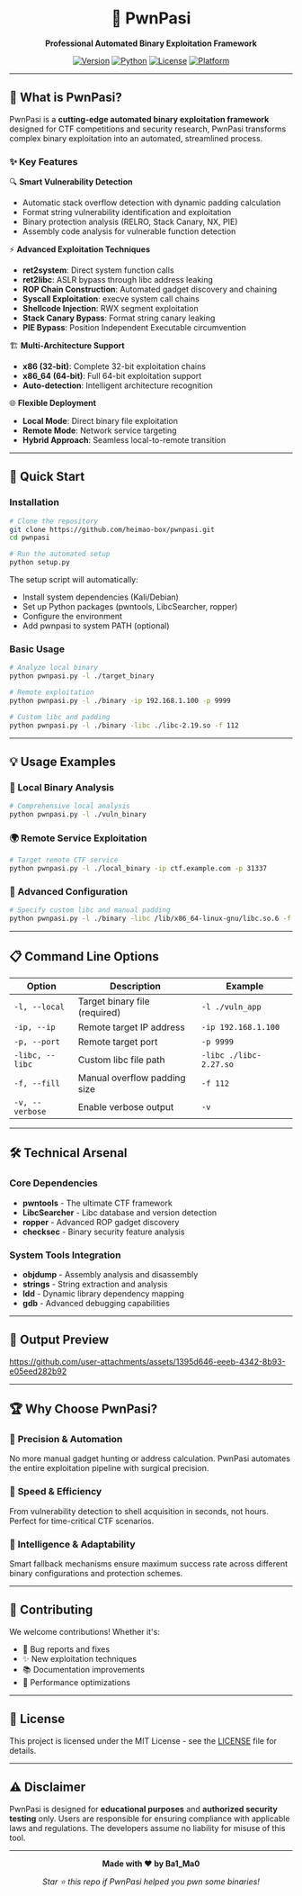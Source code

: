 <div align="center">

# 🚀 PwnPasi

**Professional Automated Binary Exploitation Framework**

[![Version](https://img.shields.io/badge/version-3.0-blue.svg)](https://github.com/heimao-box/pwnpasi)
[![Python](https://img.shields.io/badge/python-3.6+-green.svg)](https://www.python.org/)
[![License](https://img.shields.io/badge/license-MIT-red.svg)](LICENSE)
[![Platform](https://img.shields.io/badge/platform-Linux%20%7C%20macOS-lightgrey.svg)](https://github.com/heimao-box/pwnpasi)


</div>

---

## 🎯 What is PwnPasi?

PwnPasi is a **cutting-edge automated binary exploitation framework** designed for CTF competitions and security research, PwnPasi transforms complex binary exploitation into an automated, streamlined process.

### ✨ Key Features

🔍 **Smart Vulnerability Detection**
- Automatic stack overflow detection with dynamic padding calculation
- Format string vulnerability identification and exploitation
- Binary protection analysis (RELRO, Stack Canary, NX, PIE)
- Assembly code analysis for vulnerable function detection

⚡ **Advanced Exploitation Techniques**
- **ret2system**: Direct system function calls
- **ret2libc**: ASLR bypass through libc address leaking
- **ROP Chain Construction**: Automated gadget discovery and chaining
- **Syscall Exploitation**: execve system call chains
- **Shellcode Injection**: RWX segment exploitation
- **Stack Canary Bypass**: Format string canary leaking
- **PIE Bypass**: Position Independent Executable circumvention

🏗️ **Multi-Architecture Support**
- **x86 (32-bit)**: Complete 32-bit exploitation chains
- **x86_64 (64-bit)**: Full 64-bit exploitation support
- **Auto-detection**: Intelligent architecture recognition

🌐 **Flexible Deployment**
- **Local Mode**: Direct binary file exploitation
- **Remote Mode**: Network service targeting
- **Hybrid Approach**: Seamless local-to-remote transition

---

## 🚀 Quick Start

### Installation

```bash
# Clone the repository
git clone https://github.com/heimao-box/pwnpasi.git
cd pwnpasi

# Run the automated setup
python setup.py
```

The setup script will automatically:
- Install system dependencies (Kali/Debian)
- Set up Python packages (pwntools, LibcSearcher, ropper)
- Configure the environment
- Add pwnpasi to system PATH (optional)

### Basic Usage

```bash
# Analyze local binary
python pwnpasi.py -l ./target_binary

# Remote exploitation
python pwnpasi.py -l ./binary -ip 192.168.1.100 -p 9999

# Custom libc and padding
python pwnpasi.py -l ./binary -libc ./libc-2.19.so -f 112
```

---

## 💡 Usage Examples

### 🎪 Local Binary Analysis
```bash
# Comprehensive local analysis
python pwnpasi.py -l ./vuln_binary
```

### 🌍 Remote Service Exploitation
```bash
# Target remote CTF service
python pwnpasi.py -l ./local_binary -ip ctf.example.com -p 31337
```

### 🔧 Advanced Configuration
```bash
# Specify custom libc and manual padding
python pwnpasi.py -l ./binary -libc /lib/x86_64-linux-gnu/libc.so.6 -f 88 -v
```

---

## 📋 Command Line Options

| Option | Description | Example |
|--------|-------------|----------|
| `-l, --local` | Target binary file (required) | `-l ./vuln_app` |
| `-ip, --ip` | Remote target IP address | `-ip 192.168.1.100` |
| `-p, --port` | Remote target port | `-p 9999` |
| `-libc, --libc` | Custom libc file path | `-libc ./libc-2.27.so` |
| `-f, --fill` | Manual overflow padding size | `-f 112` |
| `-v, --verbose` | Enable verbose output | `-v` |

---

## 🛠️ Technical Arsenal

### Core Dependencies
- **pwntools** - The ultimate CTF framework
- **LibcSearcher** - Libc database and version detection
- **ropper** - Advanced ROP gadget discovery
- **checksec** - Binary security feature analysis

### System Tools Integration
- **objdump** - Assembly analysis and disassembly
- **strings** - String extraction and analysis
- **ldd** - Dynamic library dependency mapping
- **gdb** - Advanced debugging capabilities

---

## 🎨 Output Preview



https://github.com/user-attachments/assets/1395d646-eeeb-4342-8b93-e05eed282b92



---

## 🏆 Why Choose PwnPasi?

### 🎯 **Precision & Automation**
No more manual gadget hunting or address calculation. PwnPasi automates the entire exploitation pipeline with surgical precision.

### 🚀 **Speed & Efficiency**
From vulnerability detection to shell acquisition in seconds, not hours. Perfect for time-critical CTF scenarios.

### 🧠 **Intelligence & Adaptability**
Smart fallback mechanisms ensure maximum success rate across different binary configurations and protection schemes.

---

## 🤝 Contributing

We welcome contributions! Whether it's:
- 🐛 Bug reports and fixes
- ✨ New exploitation techniques
- 📚 Documentation improvements
- 🔧 Performance optimizations

---

## 📜 License

This project is licensed under the MIT License - see the [LICENSE](LICENSE) file for details.

---

## ⚠️ Disclaimer

PwnPasi is designed for **educational purposes** and **authorized security testing** only. Users are responsible for ensuring compliance with applicable laws and regulations. The developers assume no liability for misuse of this tool.

---

<div align="center">

**Made with ❤️ by Ba1_Ma0**

*Star ⭐ this repo if PwnPasi helped you pwn some binaries!*

</div>
